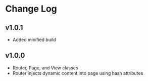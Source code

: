 # Change Log

## v1.0.1

- Added minified build

## v1.0.0

- Router, Page, and View classes
- Router injects dynamic content into page using hash attributes